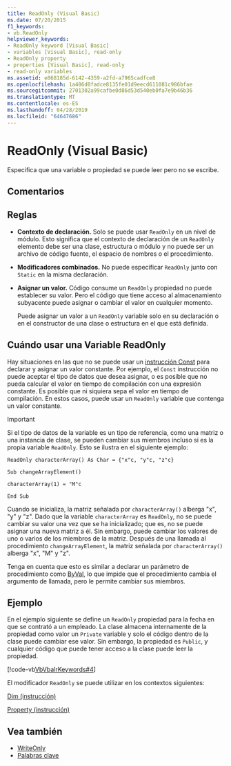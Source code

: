 ```yaml
---
title: ReadOnly (Visual Basic)
ms.date: 07/20/2015
f1_keywords:
- vb.ReadOnly
helpviewer_keywords:
- ReadOnly keyword [Visual Basic]
- variables [Visual Basic], read-only
- ReadOnly property
- properties [Visual Basic], read-only
- read-only variables
ms.assetid: e868185d-6142-4359-a2fd-a7965cadfce8
ms.openlocfilehash: 1a486d0fadce8135fe01d9eecd611081c986bfae
ms.sourcegitcommit: 2701302a99cafbe0d86d53d540eb0fa7e9b46b36
ms.translationtype: MT
ms.contentlocale: es-ES
ms.lasthandoff: 04/28/2019
ms.locfileid: "64647686"
---
```

# <a name="readonly-visual-basic"></a>ReadOnly (Visual Basic)
Especifica que una variable o propiedad se puede leer pero no se escribe.  
  
## <a name="remarks"></a>Comentarios  
  
## <a name="rules"></a>Reglas  
  
- **Contexto de declaración.** Solo se puede usar `ReadOnly` en un nivel de módulo. Esto significa que el contexto de declaración de un `ReadOnly` elemento debe ser una clase, estructura o módulo y no puede ser un archivo de código fuente, el espacio de nombres o el procedimiento.  
  
- **Modificadores combinados.** No puede especificar `ReadOnly` junto con `Static` en la misma declaración.  
  
- **Asignar un valor.** Código consume un `ReadOnly` propiedad no puede establecer su valor. Pero el código que tiene acceso al almacenamiento subyacente puede asignar o cambiar el valor en cualquier momento.  
  
     Puede asignar un valor a un `ReadOnly` variable solo en su declaración o en el constructor de una clase o estructura en el que está definida.  
  
## <a name="when-to-use-a-readonly-variable"></a>Cuándo usar una Variable ReadOnly  
 Hay situaciones en las que no se puede usar un [instrucción Const](../../../visual-basic/language-reference/statements/const-statement.md) para declarar y asignar un valor constante. Por ejemplo, el `Const` instrucción no puede aceptar el tipo de datos que desea asignar, o es posible que no pueda calcular el valor en tiempo de compilación con una expresión constante. Es posible que ni siquiera sepa el valor en tiempo de compilación. En estos casos, puede usar un `ReadOnly` variable que contenga un valor constante.  
  
> [!IMPORTANT]
>  Si el tipo de datos de la variable es un tipo de referencia, como una matriz o una instancia de clase, se pueden cambiar sus miembros incluso si es la propia variable `ReadOnly`. Esto se ilustra en el siguiente ejemplo:  
  
 `ReadOnly characterArray() As Char = {"x"c, "y"c, "z"c}`  
  
 `Sub changeArrayElement()`  
  
 `characterArray(1) = "M"c`  
  
 `End Sub`  
  
 Cuando se inicializa, la matriz señalada por `characterArray()` alberga "x", "y" y "z". Dado que la variable `characterArray` es `ReadOnly`, no se puede cambiar su valor una vez que se ha inicializado; que es, no se puede asignar una nueva matriz a él. Sin embargo, puede cambiar los valores de uno o varios de los miembros de la matriz. Después de una llamada al procedimiento `changeArrayElement`, la matriz señalada por `characterArray()` alberga "x", "M" y "z".  
  
 Tenga en cuenta que esto es similar a declarar un parámetro de procedimiento como [ByVal](../../../visual-basic/language-reference/modifiers/byval.md), lo que impide que el procedimiento cambia el argumento de llamada, pero le permite cambiar sus miembros.  
  
## <a name="example"></a>Ejemplo  
 En el ejemplo siguiente se define un `ReadOnly` propiedad para la fecha en que se contrató a un empleado. La clase almacena internamente de la propiedad como valor un `Private` variable y solo el código dentro de la clase puede cambiar ese valor. Sin embargo, la propiedad es `Public`, y cualquier código que puede tener acceso a la clase puede leer la propiedad.  
  
 [!code-vb[VbVbalrKeywords#4](~/samples/snippets/visualbasic/VS_Snippets_VBCSharp/VbVbalrKeywords/VB/Class1.vb#4)]  
  
 El modificador `ReadOnly` se puede utilizar en los contextos siguientes:  
  
 [Dim (instrucción)](../../../visual-basic/language-reference/statements/dim-statement.md)  
  
 [Property (instrucción)](../../../visual-basic/language-reference/statements/property-statement.md)  
  
## <a name="see-also"></a>Vea también

- [WriteOnly](../../../visual-basic/language-reference/modifiers/writeonly.md)
- [Palabras clave](../../../visual-basic/language-reference/keywords/index.md)
